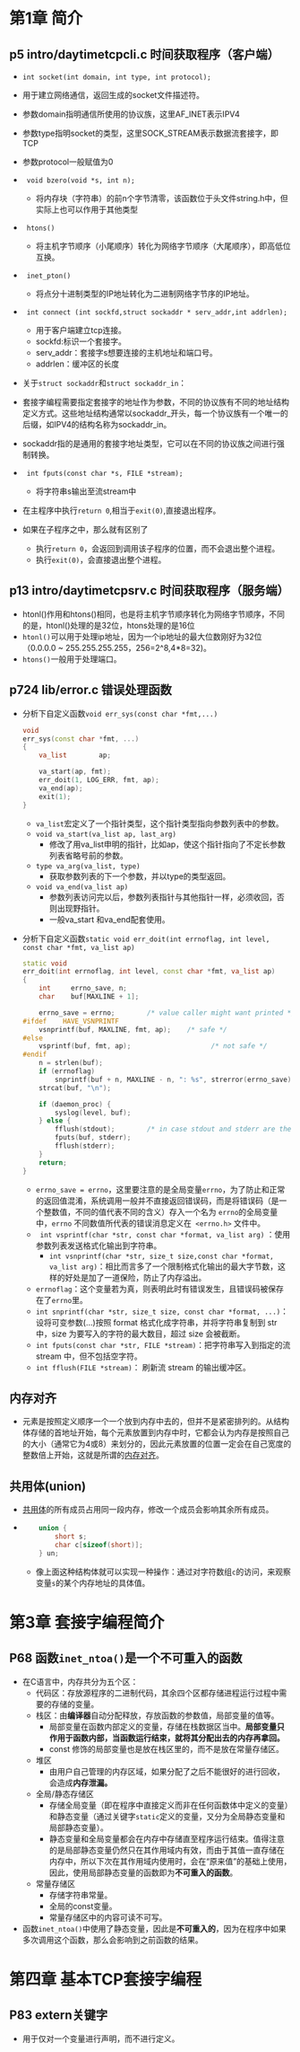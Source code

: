 # 第1章 简介

## p5 intro/daytimetcpcli.c 时间获取程序（客户端）

-  `int socket(int domain, int type, int protocol);`
  -  用于建立网络通信，返回生成的socket文件描述符。
  -  参数domain指明通信所使用的协议族，这里AF_INET表示IPV4
  -  参数type指明socket的类型，这里SOCK_STREAM表示数据流套接字，即TCP
  -  参数protocol一般赋值为0

- ` void bzero(void *s, int n);`
  -  将内存块（字符串）的前n个字节清零，该函数位于头文件string.h中，但实际上也可以作用于其他类型

- ` htons()`
  - 将主机字节顺序（小尾顺序）转化为网络字节顺序（大尾顺序），即高低位互换。

- ` inet_pton()`
  - 将点分十进制类型的IP地址转化为二进制网络字节序的IP地址。

- ` int connect (int sockfd,struct sockaddr * serv_addr,int addrlen);`
  -  用于客户端建立tcp连接。
  -  sockfd:标识一个套接字。
  -  serv_addr：套接字s想要连接的主机地址和端口号。
  -  addrlen：缓冲区的长度

-  关于`struct sockaddr`和`struct sockaddr_in`：
  -  套接字编程需要指定套接字的地址作为参数，不同的协议族有不同的地址结构定义方式。这些地址结构通常以sockaddr_开头，每一个协议族有一个唯一的后缀，如IPV4的结构名称为sockaddr_in。
  -  sockaddr指的是通用的套接字地址类型，它可以在不同的协议族之间进行强制转换。

- ` int fputs(const char *s, FILE *stream);`
  -  将字符串s输出至流stream中

-  在主程序中执行`return 0`,相当于`exit(0)`,直接退出程序。
  - 如果在子程序之中，那么就有区别了
    - 执行`return 0`，会返回到调用该子程序的位置，而不会退出整个进程。
    - 执行`exit(0)`，会直接退出整个进程。

## p13 intro/daytimetcpsrv.c 时间获取程序（服务端）

-  htonl()作用和htons()相同，也是将主机字节顺序转化为网络字节顺序，不同的是，htonl()处理的是32位，htons处理的是16位
  - `htonl()`可以用于处理ip地址，因为一个ip地址的最大位数刚好为32位（0.0.0.0 ~ 255.255.255.255，256=2^8,4*8=32)。
  - `htons()`一般用于处理端口。

## p724 lib/error.c 错误处理函数 

- 分析下自定义函数`void err_sys(const char *fmt,...)`

  ```c++
  void
  err_sys(const char *fmt, ...)
  {
      va_list        ap;
  
      va_start(ap, fmt);
      err_doit(1, LOG_ERR, fmt, ap);
      va_end(ap);
      exit(1);
  }
  ```

  - `va_list`宏定义了一个指针类型，这个指针类型指向参数列表中的参数。
  - `void va_start(va_list ap, last_arg)`
    - 修改了用va_list申明的指针，比如ap，使这个指针指向了不定长参数列表省略号前的参数。
  - `type va_arg(va_list, type)`
    - 获取参数列表的下一个参数，并以type的类型返回。
  - `void va_end(va_list ap)`
    -  参数列表访问完以后，参数列表指针与其他指针一样，必须收回，否则出现野指针。
    - 一般va_start 和va_end配套使用。

- 分析下自定义函数`static void err_doit(int errnoflag, int level, const char *fmt, va_list ap)`

  ```c++
  static void
  err_doit(int errnoflag, int level, const char *fmt, va_list ap)
  {
      int     errno_save, n;
      char    buf[MAXLINE + 1];
  
      errno_save = errno;        /* value caller might want printed */
  #ifdef    HAVE_VSNPRINTF
      vsnprintf(buf, MAXLINE, fmt, ap);    /* safe */
  #else
      vsprintf(buf, fmt, ap);                    /* not safe */
  #endif
      n = strlen(buf);
      if (errnoflag)
          snprintf(buf + n, MAXLINE - n, ": %s", strerror(errno_save));
      strcat(buf, "\n");
  
      if (daemon_proc) {
          syslog(level, buf);
      } else {
          fflush(stdout);        /* in case stdout and stderr are the same */
          fputs(buf, stderr);
          fflush(stderr);
      }
      return;
  }
  ```

  - `errno_save = errno`，这里要注意的是全局变量`errno`，为了防止和正常的返回值混淆，系统调用一般并不直接返回错误码，而是将错误码（是一个整数值，不同的值代表不同的含义）存入一个名为 `errno`的全局变量中，`errno` 不同数值所代表的错误消息定义在` <errno.h>` 文件中。
  - ` int vsprintf(char *str, const char *format, va_list arg)` ：使用参数列表发送格式化输出到字符串。
    - `int vsnprintf(char *str, size_t size,const char *format, va_list arg)`：相比而言多了一个限制格式化输出的最大字节数，这样的好处是加了一道保险，防止了内存溢出。
  - `errnoflag`：这个变量若为真，则表明此时有错误发生，且错误码被保存在了`errno`里。
  - `int snprintf(char *str, size_t size, const char *format, ...)`：设将可变参数(...)按照 format 格式化成字符串，并将字符串复制到 str 中，size 为要写入的字符的最大数目，超过 size 会被截断。
  -  `int fputs(const char *str, FILE *stream)`：把字符串写入到指定的流 stream 中，但不包括空字符。
  - `int fflush(FILE *stream)`： 刷新流 stream 的输出缓冲区。

## 内存对齐

- 元素是按照定义顺序一个一个放到内存中去的，但并不是紧密排列的。从结构体存储的首地址开始，每个元素放置到内存中时，它都会认为内存是按照自己的大小（通常它为4或8）来划分的，因此元素放置的位置一定会在自己宽度的整数倍上开始，这就是所谓的[内存对齐](https://cloud.tencent.com/developer/article/1727794)。

## 共用体(union)

- [共用体](http://c.biancheng.net/view/2035.html)的所有成员占用同一段内存，修改一个成员会影响其余所有成员。

- ```c
      union {
          short s;
          char c[sizeof(short)];
      } un;
  ```

  - 像上面这种结构体就可以实现一种操作：通过对字符数组`c`的访问，来观察变量`s`的某个内存地址的具体值。



# 第3章 套接字编程简介

## P68 函数`inet_ntoa()`是一个不可重入的函数

- 在C语言中，内存共分为五个区：
  - 代码区：存放源程序的二进制代码，其余四个区都存储进程运行过程中需要的存储的变量。
  - 栈区：由**编译器**自动分配释放，存放函数的参数值，局部变量的值等。
    - 局部变量在函数内部定义的变量，存储在栈数据区当中。**局部变量只作用于函数内部，当函数运行结束，就将其分配出去的内存再拿回。**
    - const 修饰的局部变量也是放在栈区里的，而不是放在常量存储区。
  - 堆区
    - 由用户自己管理的内存区域，如果分配了之后不能很好的进行回收，会造成**内存泄漏。**
  - 全局/静态存储区
    - 存储全局变量（即在程序中直接定义而非在任何函数体中定义的变量）和静态变量（通过关键字`static`定义的变量，又分为全局静态变量和局部静态变量）。
    - 静态变量和全局变量都会在内存中存储直至程序运行结束。值得注意的是局部静态变量仍然只在其作用域内有效，而由于其值一直存储在内存中，所以下次在其作用域内使用时，会在“原来值”的基础上使用，因此，使用局部静态变量的函数即为**不可重入的函数**。
  - 常量存储区
    - 存储字符串常量。
    - 全局的const变量。
    - 常量存储区中的内容可读不可写。
- 函数`inet_ntoa()`中使用了静态变量，因此是**不可重入的**，因为在程序中如果多次调用这个函数，那么会影响到之前函数的结果。

# 第四章 基本TCP套接字编程

## P83 extern关键字

- 用于仅对一个变量进行声明，而不进行定义。

